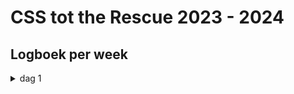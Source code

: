 # CSS tot the Rescue 2023 - 2024

## Logboek per week

<details>
  <summary>dag 1</summary>
  
  ## Wat heb ik gedaan?
Allereerst hebben we het gehad over allemaal 'nieuwe' features van CSS. De groep was verdeeld in kleinere groepen en iedereen kreeg een andere feature om onderzoek naar te doen en dit te presenteren. Het was heel leuk en interessant om te zien wat er allemaal nog meer mogelijk is met CSS en ik heb heel veel zin in dit vak!

We moeten voor de eindopdracht kiezen uit 4 cases. Ik heb gekozen voor een soort morph versie van case 1 & 2. Ik wil een flipperkast maken met CSS. Onmdat je geen random pad kunt zetten met CSS wil ik het niet laten draaien om de bal. De bal zal wel weggeschoten kunnen worden, maar dat pad zal vooral statisch zijn, als in dat hij altijd hetzelfde pad aflegt. Verder is de flipperkast wel helemaal klikbaar. Alle features waar de bal normaal tegenaan komt en wat een geluid of effect zou moeten veroorzaken is nu te veroorzaken door er op de klikken, hoveren, etc. Mocht alles vrij soepel verlopen dan wil ik graag dat je bepaalde onderdelen van de flipperkast kunt aanpassen waardoor de effecten van dat deel van de flipperkast ook veranderen. Ik heb nog niet helemaal visueel hoe ik het eruit wil laten zien, maar ik denk dat ik gewoon begin met maken en er zo wel achterkom hoe ik alles precies wil hebben, omdat ik anders te veel tijd kwijt ga zijn aan het design.

Hieronder de schets die ik heb gemaakt tijdens de les:

![schetsen](/docs/images/flipperkastSchets.jpg)
</details>


<!-- Add a link to your live demo in Github Pages 🌐-->

<!-- ☝️ replace this description with a description of your own work -->

<!-- replace the code in the /docs folder with your own, so you can showcase your work with GitHub Pages 🌍 -->

<!-- Add a nice poster image here at the end of the week, showing off your shiny frontend 📸 -->

<!-- Maybe a table of contents here? 📚 -->

<!-- How about a section that describes how to install this project? 🤓 -->

<!-- ...but how does one use this project? What are its features 🤔 -->

<!-- What external data source is featured in your project and what are its properties 🌠 -->

<!-- Maybe a checklist of done stuff and stuff still on your wishlist? ✅ -->

<!-- How about a license here? 📜 (or is it a licence?) 🤷 -->
